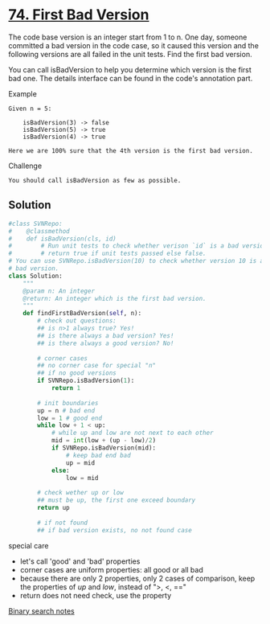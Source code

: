 # [74. First Bad Version](https://www.lintcode.com/problem/first-bad-version/description)
The code base version is an integer start from 1 to n. One day, someone committed a bad version in the code case, so it caused this version and the following versions are all failed in the unit tests. Find the first bad version.

You can call isBadVersion to help you determine which version is the first bad one. The details interface can be found in the code's annotation part.

Example
```
Given n = 5:

    isBadVersion(3) -> false
    isBadVersion(5) -> true
    isBadVersion(4) -> true

Here we are 100% sure that the 4th version is the first bad version.
```

Challenge
```
You should call isBadVersion as few as possible.
```

## Solution
```python
#class SVNRepo:
#    @classmethod
#    def isBadVersion(cls, id)
#        # Run unit tests to check whether verison `id` is a bad version
#        # return true if unit tests passed else false.
# You can use SVNRepo.isBadVersion(10) to check whether version 10 is a 
# bad version.
class Solution:
    """
    @param n: An integer
    @return: An integer which is the first bad version.
    """
    def findFirstBadVersion(self, n):
        # check out questions:
        ## is n>1 always true? Yes!
        ## is there always a bad version? Yes!
        ## is there always a good version? No!
        
        # corner cases
        ## no corner case for special "n"
        ## if no good versions
        if SVNRepo.isBadVersion(1):
            return 1
        
        # init boundaries
        up = n # bad end
        low = 1 # good end
        while low + 1 < up:
            # while up and low are not next to each other
            mid = int(low + (up - low)/2)
            if SVNRepo.isBadVersion(mid):
                # keep bad end bad
                up = mid
            else:
                low = mid
                
        # check wether up or low
        ## must be up, the first one exceed boundary
        return up
    
        # if not found
        ## if bad version exists, no not found case
```
special care
- let's call 'good' and 'bad' properties
- corner cases are uniform properties: all good or all bad
- because there are only 2 properties, only 2 cases of comparison, keep the properties of *up* and *low*, instead of ">, <, =="
- return does not need check, use the property 

[Binary search notes](readme.md#Binary-search)